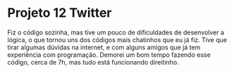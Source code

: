 # Projeto 12 Twitter
Fiz o código sozinha, mas tive um pouco de dificuldades de desenvolver a lógica, o que tornou uns dos códigos mais chatinhos que eu já fiz. Tive que tirar algumas dúvidas na internet, e com alguns amigos que já tem experiência com programação. Demorei um bom tempo fazendo esse código, cerca de 7h, mas tudo está funcionando direitinho. 
